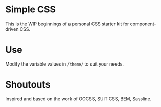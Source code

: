 # Simple CSS
This is the WIP beginnings of a personal CSS starter kit for component-driven
CSS.

# Use
Modify the variable values in `/theme/` to suit your needs.

# Shoutouts
Inspired and based on the work of OOCSS, SUIT CSS, BEM, Sassline.
